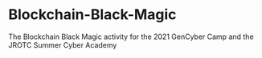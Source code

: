 # Blockchain-Black-Magic
The Blockchain Black Magic activity for the 2021 GenCyber Camp and the JROTC Summer Cyber Academy
